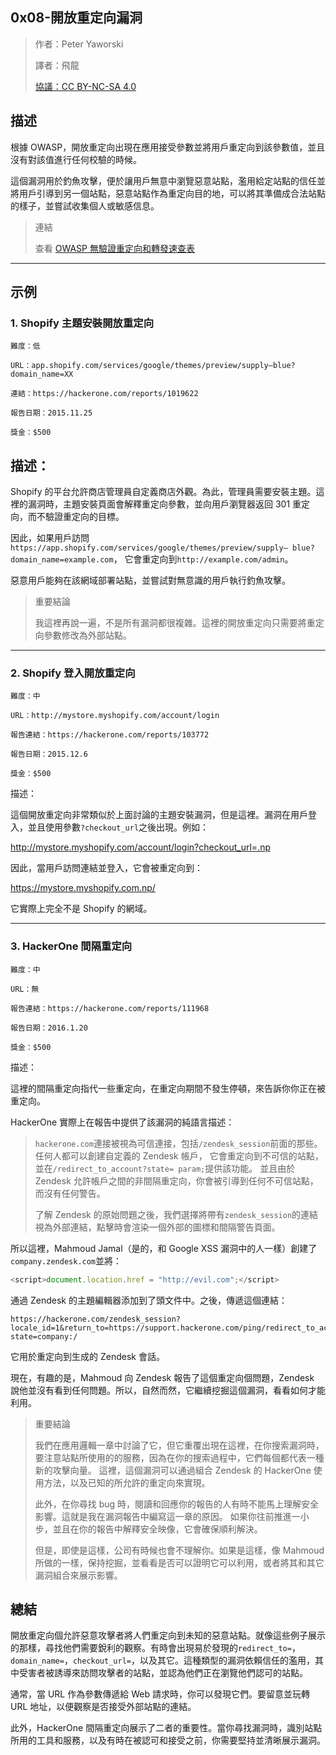 ## **0x08-開放重定向漏洞**
>作者：Peter Yaworski
>
>譯者：飛龍
>
>[協議：CC BY-NC-SA 4.0](http://creativecommons.org/licenses/by-nc-sa/4.0/)

## **描述**

根據 OWASP，開放重定向出現在應用接受參數並將用戶重定向到該參數值，並且沒有對該值進行任何校驗的時候。
<p>

這個漏洞用於釣魚攻擊，便於讓用戶無意中瀏覽惡意站點，濫用給定站點的信任並將用戶引導到另一個站點，惡意站點作為重定向目的地，可以將其準備成合法站點的樣子，並嘗試收集個人或敏感信息。

>連結
>
>查看 [OWASP 無驗證重定向和轉發速查表](https://www.owasp.org/index.php/Unvalidated_Redirects_and_Forwards_Cheat_Sheet)

---

## **示例**

### **1. Shopify 主題安裝開放重定向**

```
難度：低

URL：app.shopify.com/services/google/themes/preview/supply–blue?domain_name=XX

連結：https://hackerone.com/reports/1019622

報告日期：2015.11.25

獎金：$500

```
## **描述：**

Shopify 的平台允許商店管理員自定義商店外觀。為此，管理員需要安裝主題。這裡的漏洞時，主題安裝頁面會解釋重定向參數，並向用戶瀏覽器返回 301 重定向，而不驗證重定向的目標。

<p>

因此，如果用戶訪問`https://app.shopify.com/services/google/themes/preview/supply– blue?domain_name=example.com`，
它會重定向到`http://example.com/admin`。
<p>
惡意用戶能夠在該網域部署站點，並嘗試對無意識的用戶執行釣魚攻擊。

>重要結論
>
>我這裡再說一遍，不是所有漏洞都很複雜。這裡的開放重定向只需要將重定向參數修改為外部站點。

---

### **2. Shopify 登入開放重定向**

```
難度：中

URL：http://mystore.myshopify.com/account/login

報告連結：https://hackerone.com/reports/103772

報告日期：2015.12.6

獎金：$500
```
描述：

這個開放重定向非常類似於上面討論的主題安裝漏洞，但是這裡。漏洞在用戶登入，並且使用參數`?checkout_url`之後出現。例如：
<p>

http://mystore.myshopify.com/account/login?checkout_url=.np
<p>

因此，當用戶訪問連結並登入，它會被重定向到：
<p>

https://mystore.myshopify.com.np/
<p>
它實際上完全不是 Shopify 的網域。

---

### **3. HackerOne 間隔重定向**

```
難度：中

URL：無

報告連結：https://hackerone.com/reports/111968

報告日期：2016.1.20

獎金：$500
```
描述：

這裡的間隔重定向指代一些重定向，在重定向期間不發生停頓，來告訴你你正在被重定向。
<p>
HackerOne 實際上在報告中提供了該漏洞的純語言描述：
<p>

>`hackerone.com`連接被視為可信連接，包括`/zendesk_session`前面的那些。任何人都可以創建自定義的 Zendesk 帳戶，
>它會重定向到不可信的站點，並在`/redirect_to_account?state= param;`提供該功能。
>並且由於 Zendesk 允許帳戶之間的非間隔重定向，你會被引導到任何不可信站點，而沒有任何警告。
>
>了解 Zendesk 的原始問題之後，我們選擇將帶有`zendesk_session`的連結視為外部連結，點擊時會渲染一個外部的圖標和間隔警告頁面。
>

所以這裡，Mahmoud Jamal（是的，和 Google XSS 漏洞中的人一樣）創建了`company.zendesk.com`並將：
```javascript
<script>document.location.href = "http://evil.com";</script>
```
通過 Zendesk 的主題編輯器添加到了頭文件中。之後，傳遞這個連結：
```
https://hackerone.com/zendesk_session?locale_id=1&return_to=https://support.hackerone.com/ping/redirect_to_account?state=company:/
```

它用於重定向到生成的 Zendesk 會話。

現在，有趣的是，Mahmoud 向 Zendesk 報告了這個重定向個問題，Zendesk 說他並沒有看到任何問題。所以，自然而然，它繼續挖掘這個漏洞，看看如何才能利用。

>重要結論
>
>我們在應用邏輯一章中討論了它，但它重覆出現在這裡，在你搜索漏洞時，要注意站點所使用的的服務，因為在你的搜索過程中，它們每個都代表一種新的攻擊向量。
>這裡，這個漏洞可以通過組合 Zendesk 的 HackerOne 使用方法，以及已知的所允許的重定向來實現。
>
>此外，在你尋找 bug 時，閱讀和回應你的報告的人有時不能馬上理解安全影響。這就是我在漏洞報告中編寫這一章的原因。
>如果你往前推進一小步，並且在你的報告中解釋安全映像，它會確保順利解決。
>
>但是，即使是這樣，公司有時候也會不理解你。如果是這樣，像 Mahmoud 所做的一樣，保持挖掘，並看看是否可以證明它可以利用，或者將其和其它漏洞組合來展示影響。

## **總結**
開放重定向個允許惡意攻擊者將人們重定向到未知的惡意站點。就像這些例子展示的那樣，尋找他們需要銳利的觀察。有時會出現易於發現的`redirect_to=`，`domain_name=`，`checkout_url=`，以及其它。這種類型的漏洞依賴信任的濫用，其中受害者被誘導來訪問攻擊者的站點，並認為他們正在瀏覽他們認可的站點。
<p>

通常，當 URL 作為參數傳遞給 Web 請求時，你可以發現它們。要留意並玩轉 URL 地址，以便觀察是否接受外部站點的連結。
<p>

此外，HackerOne 間隔重定向展示了二者的重要性。當你尋找漏洞時，識別站點所用的工具和服務，以及有時在被認可和接受之前，你需要堅持並清晰展示漏洞。